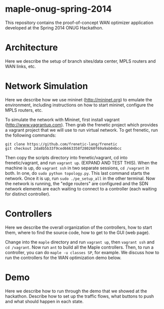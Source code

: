 maple-onug-spring-2014
======================

This repository contains the proof-of-concept WAN optimizer application developed at the Spring 2014 ONUG Hackathon. 


Architecture
============

Here we describe the setup of branch sites/data center, MPLS routers and WAN links, etc. 


Network Simulation
==================

Here we describe how we use mininet (http://mininet.org) to emulate the environment, including instructions on how to start mininet, configure the MPLS routers, etc. 

To simulate the network with Mininet, first install vagrant (http://www.vagrantup.com). Then grab the frenetic project which provides a vagrant project that we will use to run virtual network. To get frenetic, run the following commands:

```
git clone https://github.com/frenetic-lang/frenetic
git checkout 2da8b5b33f9ced6663358f280260f69a9ab04bcc
```

Then copy the scripts directory into frenetic/vagrant, cd into frenetic/vagrant, and run `vagrant up`. (EXPAND AND TEST THIS). When the machine is up, do `vagrant ssh` in two separate sessions, `cd /vagrant` in both. In one, do `sudo python topology.py`. This last command starts the network. Once it is up, run `sudo ./pe_setup_all` in the other terminal. Now the network is running, the "edge routers" are configured and the SDN network elements are each waiting to connect to a controller (each waiting for distinct controller).

Controllers
===========

Here we describe the overall organization of the controllers, how to start them, where to find the source code, how to get to the GUI (web page).

Change into the `maple` directory and run `vagrant up`, then `vagrant ssh` and `cd /vagrant`. Now run `ant` to build all the Maple controllers. Then, to run a controller, you can do `maple -u classes SP`, for example. We discuss how to run the controllers for the WAN optimization demo below. 

Demo
====

Here we describe how to run through the demo that we showed at the hackathon. Describe how to set up the traffic flows, what buttons to push and what should happen in each state.
